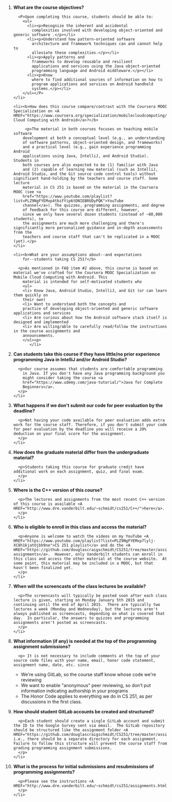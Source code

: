 <OL>
<LI> <B> What are the course objectives?</b>

      <P>Upon completing this course, students should be able to:
        <ul>
          <li><p>Recognize the inherent and accidental
            complexities involved with developing object-oriented and generic software .</p></li>
          <li><p>Understand how pattern-oriented software
            architecture and framework techniques can and cannot help to
            alleviate these complexities.</p></li>
          <li><p>Apply patterns and
            frameworks to develop reusable and resilient 
            applications and services using the Java object-oriented
            programming language and Android middleware.</p></li>
          <li><p>Know
            where to find additional sources of information on how to
            program applications and services on Android handheld
            systems.</p></li>
        </ul></P>
    </li>

    <li><b>How does this course compare/contrast with the Coursera MOOC Specialization on <A HREF="https://www.coursera.org/specialization/mobilecloudcomputing/2">Mobile Cloud Computing with Android</a>?</b>

         <p>The material in both courses focuses on teaching mobile software
        development at both a conceptual level (e.g., an understanding
        of software patterns, object-oriented design, and frameworks)
        and a practical level (e.g., gain experience programming Android
        applications using Java, IntelliJ, and Android Studio). Students in
        both courses are also expected to be (1) familiar with Java 
        and (2) capable of learning new material (such as IntelliJ, Android Studio, and the Git source code control tools) without significant hand-holding by the teachers and course staff. Some lecture
        material in CS 251 is based on the material in the Coursera MOOC (see <a
        href="https://www.youtube.com/playlist?list=PLZ9NgFYEMxp4tbiFYip6tDNIEBRUDyPQK">YouTube
        channel</a>). The quizzes, programming assignments, and degree
        of feedback for this course are different, however,
        since we only have several dozen students (instead of ~80,000 students), so
        the assignments are much more challenging and there's significantly more personalized guidance and in-depth assessments from the
        teachers and course staff that can't be replicated in a MOOC (yet).</p>
    </li>

    <li><b>What are your assumptions about--and expectations
        for--students taking CS 251?</b>

      <p>As mentioned in FAQ item #2 above, this course is based on material we've crafted for the Coursera MOOC Specialization on Mobile Cloud Computing with Android. This
        material is intended for self-motivated students who
        <ul>
        <li> Know Java, Android Studio, IntelliJ, and Git (or can learn them quickly on
        their own) 
        <li> Want to understand both the concepts and
        practice of developing object-oriented and generic software applications and services
        <li> Are curious about how the Android software stack itself is designed and implemented
        <li> Are willing/able to carefully read/follow the instructions in the course assignments and 
        announcements. 
        </ul><p>
           </li>

  <li> <b>Can students take this course if they have little/no prior
      experience programming Java in IntelliJ and/or Android Studio?</b>

      <p>Our course assumes that students are comfortable programming
        in Java. If you don't have any Java programming background you
        might consider taking the course <a
        href="https://www.udemy.com/java-tutorial/">Java for Complete
        Beginners</a>. 
      </p>
    </li>

<li> <b>What happens if we don't submit our code for peer evaluation by the deadline?</b>

      <p>Not having your code available for peer evaluation adds extra work for the course staff. Therefore, if you don't submit your code for peer evaluation by the deadline you will receive a 20% deduction on your final score for the assignment.
      </p>
    </li>

<li> <b>How does the graduate material differ from the undergraduate material?</b>

      <p>Students taking this course for graduate credit have additional work on each assignment, quiz, and final exam.
      </p>
    </li>

<li> <b>Where is the C++ version of this course?</b>

      <p>The lectures and assignments from the most recent C++ version of this course is available <A HREF="http://www.dre.vanderbilt.edu/~schmidt/cs251/C++/">here</a>.
      </p>
    </li>

<li> <b>Who is eligible to enroll in this class and access the material?</b>

      <p>Anyone is welcome to watch the videos on my YouTube <A HREF="https://www.youtube.com/playlist?list=PLZ9NgFYEMxp7lylj-XC8h1kjatOjbh9ne">CS 251 playlist</a> and do the <A HREF="https://github.com/douglascraigschmidt/CS251/tree/master/assignments">programming assignments</a>.  However, only Vanderbilt students can enroll in this class and access the other material at the course website.  At some point, this material may be included in a MOOC, but that hasn't been finalized yet.
      </p>
    </li>

<li> <b>When will the screencasts of the class lectures be available?</b>

      <p>The screencasts will typically be posted soon after each class lecture is given, starting on Monday January 5th 2015 and continuing until the end of April 2015.  There are typically two lectures a week (Monday and Wednesday), but the lectures aren't always published as screencasts, depending on what is covered that day.  In particular, the answers to quizzes and programming assignments aren't posted as screencasts.
      </p>
    </li>

<li> <b>What information (if any) is needed at the top of the programming assignment submissions?</b>

      <p> It is not necessary to include comments at the top of your source code files with your name, email, honor code statement, assignment name, date, etc. since
<ul>
<li>We're using GitLab, so the course staff know whose code we're reviewing
<li>We want to enable "anonymous" peer reviewing, so don't put information indicating authorship in your programs
<LI>The Honor Code applies to everything we do in CS 251, as per discussions in the first class.
</ul>  </p>
    </li><p>
<li> <b>How should student GitLab accounts be created and structured?</b>

      <p>Each student should create a single GitLab account and submit the ID to the Google Survey sent via email.  The GitLab repository should be structured like the assignment folder <A HREF="https://github.com/douglascraigschmidt/CS251/tree/master/assignments/">here</a>, i.e., there should be a separate directory for each assignment.  Failure to follow this structure will prevent the course staff from grading programming assignment submissions.
      </p>
    </li>

<li> <b>What is the process for initial submissions and resubmissions of programming assignments?</b>

      <p>Please see the instructions <A HREF="http://www.dre.vanderbilt.edu/~schmidt/cs251/assignments.html">here</a>.
      </p>
    </li>
</ol> 